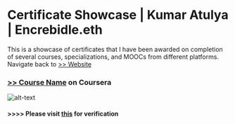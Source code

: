 # Certificate Showcase | Kumar Atulya | Encrebidle.eth
This is a showcase of certificates that I have been awarded on completion of several courses, specializations, and MOOCs from different platforms.
Navigate back to [>> Website](www.encrebidle.com) 


### [>> Course Name](courselink) on Coursera

![alt-text](gitcertlink")

#### >>>> Please visit [this](verifylink) for verification
